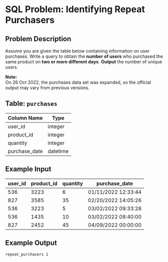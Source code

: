 # SQL Problem: Identifying Repeat Purchasers

## Problem Description
Assume you are given the table below containing information on user purchases. Write a query to obtain the **number of users** who purchased the same product on **two or more different days**. **Output** the number of unique users.

**Note:**  
On 26 Oct 2022, the purchases data set was expanded, so the official output may vary from previous versions.

## Table: `purchases`
| Column Name   | Type     |
|---------------|----------|
| user_id       | integer  |
| product_id    | integer  |
| quantity      | integer  |
| purchase_date | datetime |

## Example Input
| user_id | product_id | quantity | purchase_date        |
|---------|------------|----------|----------------------|
| 536     | 3223       | 6        | 01/11/2022 12:33:44  |
| 827     | 3585       | 35       | 02/20/2022 14:05:26  |
| 536     | 3223       | 5        | 03/02/2022 09:33:28  |
| 536     | 1435       | 10       | 03/02/2022 08:40:00  |
| 827     | 2452       | 45       | 04/09/2022 00:00:00  |

## Example Output
```
repeat_purchasers 1
```
